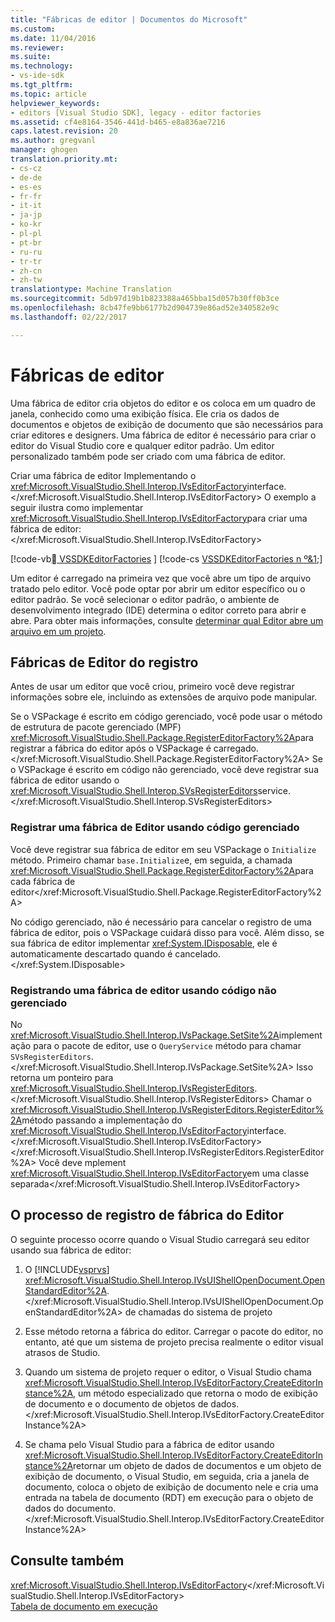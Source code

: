 ```yaml
---
title: "Fábricas de editor | Documentos do Microsoft"
ms.custom: 
ms.date: 11/04/2016
ms.reviewer: 
ms.suite: 
ms.technology:
- vs-ide-sdk
ms.tgt_pltfrm: 
ms.topic: article
helpviewer_keywords:
- editors [Visual Studio SDK], legacy - editor factories
ms.assetid: cf4e8164-3546-441d-b465-e8a836ae7216
caps.latest.revision: 20
ms.author: gregvanl
manager: ghogen
translation.priority.mt:
- cs-cz
- de-de
- es-es
- fr-fr
- it-it
- ja-jp
- ko-kr
- pl-pl
- pt-br
- ru-ru
- tr-tr
- zh-cn
- zh-tw
translationtype: Machine Translation
ms.sourcegitcommit: 5db97d19b1b823388a465bba15d057b30ff0b3ce
ms.openlocfilehash: 8cb47fe9bb6177b2d904739e86ad52e340582e9c
ms.lasthandoff: 02/22/2017

---
```

# <a name="editor-factories"></a>Fábricas de editor
Uma fábrica de editor cria objetos do editor e os coloca em um quadro de janela, conhecido como uma exibição física. Ele cria os dados de documentos e objetos de exibição de documento que são necessários para criar editores e designers. Uma fábrica de editor é necessário para criar o editor do Visual Studio core e qualquer editor padrão. Um editor personalizado também pode ser criado com uma fábrica de editor.  
  
 Criar uma fábrica de editor Implementando o <xref:Microsoft.VisualStudio.Shell.Interop.IVsEditorFactory>interface.</xref:Microsoft.VisualStudio.Shell.Interop.IVsEditorFactory> O exemplo a seguir ilustra como implementar <xref:Microsoft.VisualStudio.Shell.Interop.IVsEditorFactory>para criar uma fábrica de editor:</xref:Microsoft.VisualStudio.Shell.Interop.IVsEditorFactory>  
  
 [!code-vb[&#1; VSSDKEditorFactories](../extensibility/codesnippet/VisualBasic/editor-factories_1.vb) ] 
 [!code-cs [VSSDKEditorFactories n º&1;](../extensibility/codesnippet/CSharp/editor-factories_1.cs)]  
  
 Um editor é carregado na primeira vez que você abre um tipo de arquivo tratado pelo editor. Você pode optar por abrir um editor específico ou o editor padrão. Se você selecionar o editor padrão, o ambiente de desenvolvimento integrado (IDE) determina o editor correto para abrir e abre. Para obter mais informações, consulte [determinar qual Editor abre um arquivo em um projeto](../extensibility/internals/determining-which-editor-opens-a-file-in-a-project.md).  
  
## <a name="registering-editor-factories"></a>Fábricas de Editor do registro  
 Antes de usar um editor que você criou, primeiro você deve registrar informações sobre ele, incluindo as extensões de arquivo pode manipular.  
  
 Se o VSPackage é escrito em código gerenciado, você pode usar o método de estrutura de pacote gerenciado (MPF) <xref:Microsoft.VisualStudio.Shell.Package.RegisterEditorFactory%2A>para registrar a fábrica do editor após o VSPackage é carregado.</xref:Microsoft.VisualStudio.Shell.Package.RegisterEditorFactory%2A> Se o VSPackage é escrito em código não gerenciado, você deve registrar sua fábrica de editor usando o <xref:Microsoft.VisualStudio.Shell.Interop.SVsRegisterEditors>service.</xref:Microsoft.VisualStudio.Shell.Interop.SVsRegisterEditors>  
  
### <a name="registering-an-editor-factory-by-using-managed-code"></a>Registrar uma fábrica de Editor usando código gerenciado  
 Você deve registrar sua fábrica de editor em seu VSPackage o `Initialize` método. Primeiro chamar `base.Initialize`e, em seguida, a chamada <xref:Microsoft.VisualStudio.Shell.Package.RegisterEditorFactory%2A>para cada fábrica de editor</xref:Microsoft.VisualStudio.Shell.Package.RegisterEditorFactory%2A>  
  
 No código gerenciado, não é necessário para cancelar o registro de uma fábrica de editor, pois o VSPackage cuidará disso para você. Além disso, se sua fábrica de editor implementar <xref:System.IDisposable>, ele é automaticamente descartado quando é cancelado.</xref:System.IDisposable>  
  
### <a name="registering-an-editor-factory-by-using-unmanaged-code"></a>Registrando uma fábrica de editor usando código não gerenciado  
 No <xref:Microsoft.VisualStudio.Shell.Interop.IVsPackage.SetSite%2A>implementação para o pacote de editor, use o `QueryService` método para chamar `SVsRegisterEditors`.</xref:Microsoft.VisualStudio.Shell.Interop.IVsPackage.SetSite%2A> Isso retorna um ponteiro para <xref:Microsoft.VisualStudio.Shell.Interop.IVsRegisterEditors>.</xref:Microsoft.VisualStudio.Shell.Interop.IVsRegisterEditors> Chamar o <xref:Microsoft.VisualStudio.Shell.Interop.IVsRegisterEditors.RegisterEditor%2A>método passando a implementação do <xref:Microsoft.VisualStudio.Shell.Interop.IVsEditorFactory>interface.</xref:Microsoft.VisualStudio.Shell.Interop.IVsEditorFactory> </xref:Microsoft.VisualStudio.Shell.Interop.IVsRegisterEditors.RegisterEditor%2A> Você deve mplement <xref:Microsoft.VisualStudio.Shell.Interop.IVsEditorFactory>em uma classe separada</xref:Microsoft.VisualStudio.Shell.Interop.IVsEditorFactory>  
  
## <a name="the-editor-factory-registration-process"></a>O processo de registro de fábrica do Editor  
 O seguinte processo ocorre quando o Visual Studio carregará seu editor usando sua fábrica de editor:  
  
1.  O [!INCLUDE[vsprvs](../code-quality/includes/vsprvs_md.md)] <xref:Microsoft.VisualStudio.Shell.Interop.IVsUIShellOpenDocument.OpenStandardEditor%2A>.</xref:Microsoft.VisualStudio.Shell.Interop.IVsUIShellOpenDocument.OpenStandardEditor%2A> de chamadas do sistema de projeto  
  
2.  Esse método retorna a fábrica do editor. Carregar o pacote do editor, no entanto, até que um sistema de projeto precisa realmente o editor visual atrasos de Studio.  
  
3.  Quando um sistema de projeto requer o editor, o Visual Studio chama <xref:Microsoft.VisualStudio.Shell.Interop.IVsEditorFactory.CreateEditorInstance%2A>, um método especializado que retorna o modo de exibição de documento e o documento de objetos de dados.</xref:Microsoft.VisualStudio.Shell.Interop.IVsEditorFactory.CreateEditorInstance%2A>  
  
4.  Se chama pelo Visual Studio para a fábrica de editor usando <xref:Microsoft.VisualStudio.Shell.Interop.IVsEditorFactory.CreateEditorInstance%2A>retornar um objeto de dados de documentos e um objeto de exibição de documento, o Visual Studio, em seguida, cria a janela de documento, coloca o objeto de exibição de documento nele e cria uma entrada na tabela de documento (RDT) em execução para o objeto de dados do documento.</xref:Microsoft.VisualStudio.Shell.Interop.IVsEditorFactory.CreateEditorInstance%2A>  
  
## <a name="see-also"></a>Consulte também  
 <xref:Microsoft.VisualStudio.Shell.Interop.IVsEditorFactory></xref:Microsoft.VisualStudio.Shell.Interop.IVsEditorFactory>   
 [Tabela de documento em execução](../extensibility/internals/running-document-table.md)
